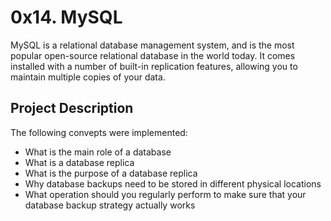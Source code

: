 # 0x14. MySQL
MySQL is a relational database management system, and is the most popular open-source relational database in the world today. It comes installed with a number of built-in replication features, allowing you to maintain multiple copies of your data.
## Project Description
The following convepts were implemented:
- What is the main role of a database
- What is a database replica
- What is the purpose of a database replica
- Why database backups need to be stored in different physical locations
- What operation should you regularly perform to make sure that your database backup strategy actually works
